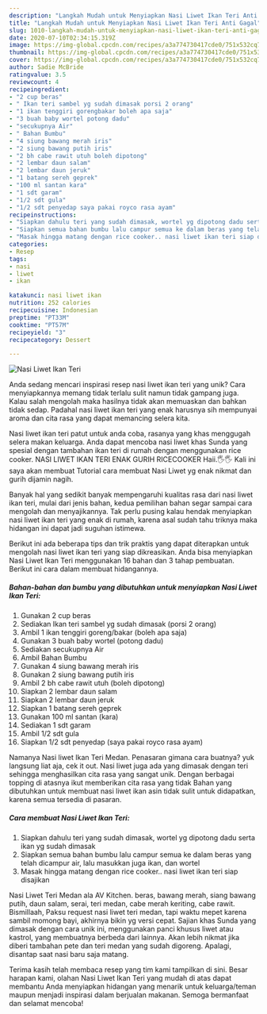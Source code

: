 ```yaml
---
description: "Langkah Mudah untuk Menyiapkan Nasi Liwet Ikan Teri Anti Gagal"
title: "Langkah Mudah untuk Menyiapkan Nasi Liwet Ikan Teri Anti Gagal"
slug: 1010-langkah-mudah-untuk-menyiapkan-nasi-liwet-ikan-teri-anti-gagal
date: 2020-07-10T02:34:15.319Z
image: https://img-global.cpcdn.com/recipes/a3a774730417cde0/751x532cq70/nasi-liwet-ikan-teri-foto-resep-utama.jpg
thumbnail: https://img-global.cpcdn.com/recipes/a3a774730417cde0/751x532cq70/nasi-liwet-ikan-teri-foto-resep-utama.jpg
cover: https://img-global.cpcdn.com/recipes/a3a774730417cde0/751x532cq70/nasi-liwet-ikan-teri-foto-resep-utama.jpg
author: Sadie McBride
ratingvalue: 3.5
reviewcount: 4
recipeingredient:
- "2 cup beras"
- " Ikan teri sambel yg sudah dimasak porsi 2 orang"
- "1 ikan tenggiri gorengbakar boleh apa saja"
- "3 buah baby wortel potong dadu"
- "secukupnya Air"
- " Bahan Bumbu"
- "4 siung bawang merah iris"
- "2 siung bawang putih iris"
- "2 bh cabe rawit utuh boleh dipotong"
- "2 lembar daun salam"
- "2 lembar daun jeruk"
- "1 batang sereh geprek"
- "100 ml santan kara"
- "1 sdt garam"
- "1/2 sdt gula"
- "1/2 sdt penyedap saya pakai royco rasa ayam"
recipeinstructions:
- "Siapkan dahulu teri yang sudah dimasak, wortel yg dipotong dadu serta ikan yg sudah dimasak"
- "Siapkan semua bahan bumbu lalu campur semua ke dalam beras yang telah dicampur air, lalu masukkan juga ikan, dan wortel"
- "Masak hingga matang dengan rice cooker.. nasi liwet ikan teri siap disajikan"
categories:
- Resep
tags:
- nasi
- liwet
- ikan

katakunci: nasi liwet ikan 
nutrition: 252 calories
recipecuisine: Indonesian
preptime: "PT33M"
cooktime: "PT57M"
recipeyield: "3"
recipecategory: Dessert

---
```



![Nasi Liwet Ikan Teri](https://img-global.cpcdn.com/recipes/a3a774730417cde0/751x532cq70/nasi-liwet-ikan-teri-foto-resep-utama.jpg)

Anda sedang mencari inspirasi resep nasi liwet ikan teri yang unik? Cara menyiapkannya memang tidak terlalu sulit namun tidak gampang juga. Kalau salah mengolah maka hasilnya tidak akan memuaskan dan bahkan tidak sedap. Padahal nasi liwet ikan teri yang enak harusnya sih mempunyai aroma dan cita rasa yang dapat memancing selera kita.

Nasi liwet ikan teri patut untuk anda coba, rasanya yang khas menggugah selera makan keluarga. Anda dapat mencoba nasi liwet khas Sunda yang spesial dengan tambahan ikan teri di rumah dengan menggunakan rice cooker. NASI LIWET IKAN TERI ENAK GURIH RICECOOKER Haii.🖐🖐 Kali ini saya akan membuat Tutorial cara membuat Nasi Liwet yg enak nikmat dan gurih dijamin nagih.

Banyak hal yang sedikit banyak mempengaruhi kualitas rasa dari nasi liwet ikan teri, mulai dari jenis bahan, kedua pemilihan bahan segar sampai cara mengolah dan menyajikannya. Tak perlu pusing kalau hendak menyiapkan nasi liwet ikan teri yang enak di rumah, karena asal sudah tahu triknya maka hidangan ini dapat jadi suguhan istimewa.


Berikut ini ada beberapa tips dan trik praktis yang dapat diterapkan untuk mengolah nasi liwet ikan teri yang siap dikreasikan. Anda bisa menyiapkan Nasi Liwet Ikan Teri menggunakan 16 bahan dan 3 tahap pembuatan. Berikut ini cara dalam membuat hidangannya.

<!--inarticleads1-->

##### Bahan-bahan dan bumbu yang dibutuhkan untuk menyiapkan Nasi Liwet Ikan Teri:

1. Gunakan 2 cup beras
1. Sediakan  Ikan teri sambel yg sudah dimasak (porsi 2 orang)
1. Ambil 1 ikan tenggiri goreng/bakar (boleh apa saja)
1. Gunakan 3 buah baby wortel (potong dadu)
1. Sediakan secukupnya Air
1. Ambil  Bahan Bumbu
1. Gunakan 4 siung bawang merah iris
1. Gunakan 2 siung bawang putih iris
1. Ambil 2 bh cabe rawit utuh (boleh dipotong)
1. Siapkan 2 lembar daun salam
1. Siapkan 2 lembar daun jeruk
1. Siapkan 1 batang sereh geprek
1. Gunakan 100 ml santan (kara)
1. Sediakan 1 sdt garam
1. Ambil 1/2 sdt gula
1. Siapkan 1/2 sdt penyedap (saya pakai royco rasa ayam)


Namanya Nasi liwet Ikan Teri Medan. Penasaran gimana cara buatnya? yuk langsung liat aja, cek it out. Nasi liwet juga ada yang dimasak dengan teri sehingga menghasilkan cita rasa yang sangat unik. Dengan berbagai topping di atasnya ikut memberikan cita rasa yang tidak Bahan yang dibutuhkan untuk membuat nasi liwet ikan asin tidak sulit untuk didapatkan, karena semua tersedia di pasaran. 

<!--inarticleads2-->

##### Cara membuat Nasi Liwet Ikan Teri:

1. Siapkan dahulu teri yang sudah dimasak, wortel yg dipotong dadu serta ikan yg sudah dimasak
1. Siapkan semua bahan bumbu lalu campur semua ke dalam beras yang telah dicampur air, lalu masukkan juga ikan, dan wortel
1. Masak hingga matang dengan rice cooker.. nasi liwet ikan teri siap disajikan


Nasi Liwet Teri Medan ala AV Kitchen. beras, bawang merah, siang bawang putih, daun salam, serai, teri medan, cabe merah keriting, cabe rawit. Bismillaah, Paksu request nasi liwet teri medan, tapi waktu mepet karena sambil momong bayi, akhirnya bikin yg versi cepat. Sajian khas Sunda yang dimasak dengan cara unik ini, menggunakan panci khusus liwet atau kastrol, yang membuatnya berbeda dari lainnya. Akan lebih nikmat jika diberi tambahan pete dan teri medan yang sudah digoreng. Apalagi, disantap saat nasi baru saja matang. 

Terima kasih telah membaca resep yang tim kami tampilkan di sini. Besar harapan kami, olahan Nasi Liwet Ikan Teri yang mudah di atas dapat membantu Anda menyiapkan hidangan yang menarik untuk keluarga/teman maupun menjadi inspirasi dalam berjualan makanan. Semoga bermanfaat dan selamat mencoba!
